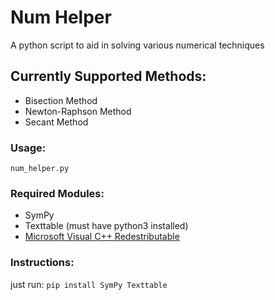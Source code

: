 # Num Helper
A python script to aid in solving various numerical techniques

## Currently Supported Methods:
* Bisection Method
* Newton-Raphson Method
* Secant Method

### Usage:
`num_helper.py`

### Required Modules:
- SymPy
- Texttable
(must have python3 installed)
- [Microsoft Visual C++ Redestributable](https://support.microsoft.com/en-us/help/2977003/the-latest-supported-visual-c-downloads)

### Instructions:
just run: `pip install SymPy Texttable`


